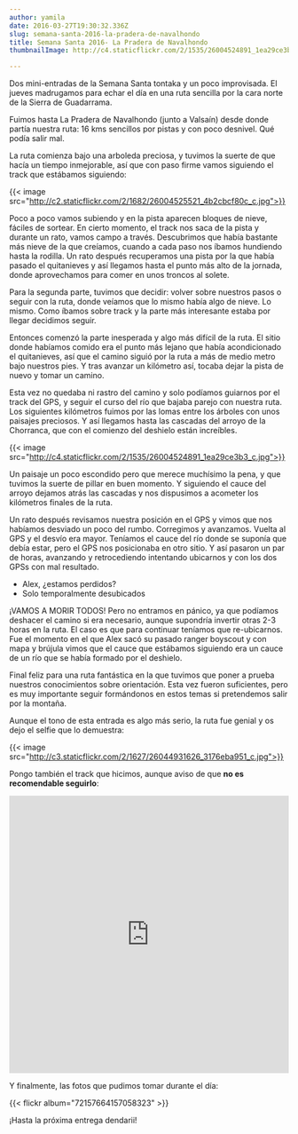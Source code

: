 ```yaml
---
author: yamila
date: 2016-03-27T19:30:32.336Z
slug: semana-santa-2016-la-pradera-de-navalhondo
title: Semana Santa 2016- La Pradera de Navalhondo
thumbnailImage: http://c4.staticflickr.com/2/1535/26004524891_1ea29ce3b3_c.jpg

---
```


Dos mini-entradas de la Semana Santa tontaka y un poco improvisada. El jueves madrugamos para echar el día en una ruta sencilla por la cara norte de la Sierra de Guadarrama.

Fuimos hasta La Pradera de Navalhondo (junto a Valsaín) desde donde partía nuestra ruta: 16 kms sencillos por pistas y con poco desnivel. Qué podía salir mal.

La ruta comienza bajo una arboleda preciosa, y tuvimos la suerte de que hacía un tiempo inmejorable, así que con paso firme vamos siguiendo el track que estábamos siguiendo:

{{< image src="http://c2.staticflickr.com/2/1682/26004525521_4b2cbcf80c_c.jpg">}}

Poco a poco vamos subiendo y en la pista aparecen bloques de nieve, fáciles de sortear. En cierto momento, el track nos saca de la pista y durante un rato, vamos campo a través. Descubrimos que había bastante más nieve de la que creíamos, cuando a cada paso nos íbamos hundiendo hasta la rodilla. Un rato después recuperamos una pista por la que había pasado el quitanieves y así llegamos hasta el punto más alto de la jornada, donde aprovechamos para comer en unos troncos al solete.

Para la segunda parte, tuvimos que decidir: volver sobre nuestros pasos o seguir con la ruta, donde veíamos que lo mismo había algo de nieve. Lo mismo. Como íbamos sobre track y la parte más interesante estaba por llegar decidimos seguir.

Entonces comenzó la parte inesperada y algo más difícil de la ruta. El sitio donde habíamos comido era el punto más lejano que había acondicionado el quitanieves, así que el camino siguió por la ruta a más de medio metro bajo nuestros pies. Y tras avanzar un kilómetro así, tocaba dejar la pista de nuevo y tomar un camino.

Esta vez no quedaba ni rastro del camino y solo podíamos guiarnos por el track del GPS, y seguir el curso del río que bajaba parejo con nuestra ruta. Los siguientes kilómetros fuimos por las lomas entre los árboles con unos paisajes preciosos. Y así llegamos hasta las cascadas del arroyo de la Chorranca, que con el comienzo del deshielo están increíbles.

{{< image src="http://c4.staticflickr.com/2/1535/26004524891_1ea29ce3b3_c.jpg">}}

Un paisaje un poco escondido pero que merece muchísimo la pena, y que tuvimos la suerte de pillar en buen momento. Y siguiendo el cauce del arroyo dejamos atrás las cascadas y nos dispusimos a acometer los kilómetros finales de la ruta.

Un rato después revisamos nuestra posición en el GPS y vimos que nos habíamos desviado un poco del rumbo. Corregimos y avanzamos. Vuelta al GPS y el desvío era mayor. Teníamos el cauce del río donde se suponía que debía estar, pero el GPS nos posicionaba en otro sitio. Y así pasaron un par de horas, avanzando y retrocediendo intentando ubicarnos y con los dos GPSs con mal resultado.

- Alex, ¿estamos perdidos?
- Solo temporalmente desubicados

¡VAMOS A MORIR TODOS! Pero no entramos en pánico, ya que podíamos deshacer el camino si era necesario, aunque supondría invertir otras 2-3 horas en la ruta. El caso es que para continuar teníamos que re-ubicarnos. Fue el momento en el que Alex sacó su pasado ranger boyscout y con mapa y brújula vimos que el cauce que estábamos siguiendo era un cauce de un río que se había formado por el deshielo.

Final feliz para una ruta fantástica en la que tuvimos que poner a prueba nuestros conocimientos sobre orientación. Esta vez fueron suficientes, pero es muy importante seguir formándonos en estos temas si pretendemos salir por la montaña.

Aunque el tono de esta entrada es algo más serio, la ruta fue genial y os dejo el selfie que lo demuestra:

{{< image src="http://c3.staticflickr.com/2/1627/26044931626_3176eba951_c.jpg">}}

Pongo también el track que hicimos, aunque aviso de que **no es recomendable seguirlo**:

<iframe width='100%' height='500px' frameBorder='0' src='https://a.tiles.mapbox.com/v4/yamila.nlplkcgn/attribution,zoompan,zoomwheel.html?access_token=pk.eyJ1IjoieWFtaWxhIiwiYSI6IjUzNDE5ZDRkZjBiZjBiZDY0YTBhZjBmNmUyZGYzYTZiIn0.okLJEzGsBQ6IOgn1mhToIQ#14/40.88/-3.988'></iframe>

Y finalmente, las fotos que pudimos tomar durante el día:

{{< flickr album="72157664157058323" >}}

¡Hasta la próxima entrega dendarii!
